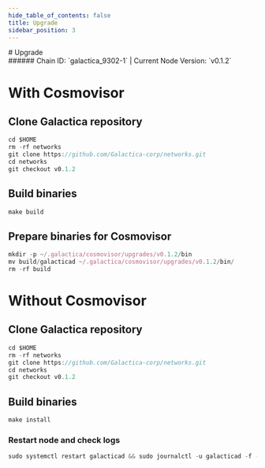 ```yaml
---
hide_table_of_contents: false
title: Upgrade
sidebar_position: 3
---
```


<div class="h1-with-icon icon-galactica">
# Upgrade
</div>
###### Chain ID: `galactica_9302-1` | Current Node Version: `v0.1.2`

# With Cosmovisor
## Clone Galactica repository
```js
cd $HOME
rm -rf networks
git clone https://github.com/Galactica-corp/networks.git
cd networks
git checkout v0.1.2
 ```

## Build binaries
```js
make build
 ```

## Prepare binaries for Cosmovisor
```js
mkdir -p ~/.galactica/cosmovisor/upgrades/v0.1.2/bin
mv build/galacticad ~/.galactica/cosmovisor/upgrades/v0.1.2/bin/
rm -rf build
```

# Without Cosmovisor
## Clone Galactica repository
```js
cd $HOME
rm -rf networks
git clone https://github.com/Galactica-corp/networks.git
cd networks
git checkout v0.1.2
 ```

## Build binaries
```js
make install
 ```

### Restart node and check logs
```js
sudo systemctl restart galacticad && sudo journalctl -u galacticad -f --no-hostname -o cat
```
